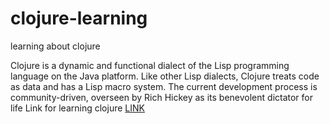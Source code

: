 # clojure-learning
learning about clojure

Clojure is a dynamic and functional dialect of the Lisp programming language on the Java platform. Like other Lisp dialects, Clojure treats code as data and has a Lisp macro system. The current development process is community-driven, overseen by Rich Hickey as its benevolent dictator for life
Link for learning clojure [LINK](https://www.tutorialspoint.com/clojure/index.htm)
